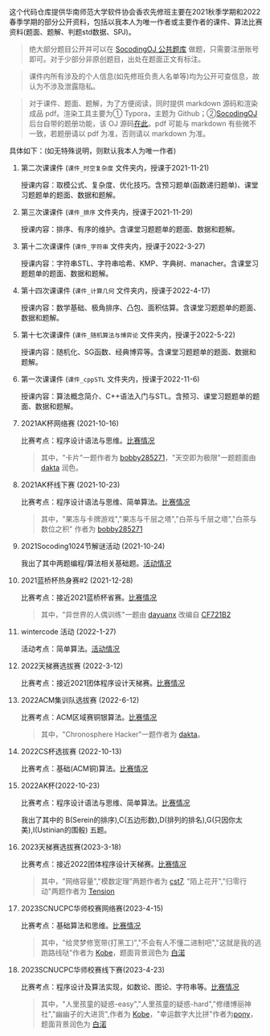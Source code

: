 这个代码仓库提供华南师范大学软件协会香农先修班主要在2021秋季学期和2022春季学期的部分公开资料，包括以我本人为唯一作者或主要作者的课件、算法比赛资料(题面、题解、判题std数据、SPJ)。

> 绝大部分题目公开并可以在 [SocodingOJ 公共题库](https://oj.socoding.cn/problem/index) 做题，只需要注册账号即可。对于少部分非原创题目，出处在题面正文有标注。

> 课件内所有涉及的个人信息(如先修班负责人名单等)均为公开可查信息，故认为不涉及泄露隐私。

> 对于课件、题面、题解，为了方便阅读，同时提供 markdown 源码和渲染成品 pdf。渲染工具主要为① Typora，主题为 Github；②[SocodingOJ](https://oj.socoding.cn/) 后台自带的题册功能，该 OJ 源码[在此](https://github.com/scnu-socoding/scnuoj)。pdf 可能与 markdown 有些微不一致，若题册请以 pdf 为准，否则请以 markdown 为准。

具体如下：(如无特殊说明，则默认我本人为唯一作者)

1. 第二次课课件 (`课件_时空复杂度` 文件夹内，授课于2021-11-21)

   授课内容：取模公式、复杂度、优化技巧。含预习题单(函数递归题单)、课堂习题题单的题面、数据和题解。

2. 第三次课课件 (`课件_排序` 文件夹内，授课于2021-11-29)

   授课内容：排序、有序的维护。含课堂习题题单的题面、数据和题解。

3. 第十二次课课件 (`课件_字符串` 文件夹内，授课于2022-3-27)

   授课内容：字符串STL、字符串哈希、KMP、字典树、manacher。含课堂习题题单的题面、数据和题解。

4. 第十四次课课件 (`课件_计算几何` 文件夹内，授课于2022-4-17)

   授课内容：数学基础、极角排序、凸包、面积估算。含课堂习题题单的题面、数据和题解。

5. 第十七次课课件 (`课件_随机算法与博弈论` 文件夹内，授课于2022-5-22)

   授课内容：随机化、SG函数、经典博弈等。含课堂习题题单的题面、数据和题解。

6. 第一次课课件 (`课件_cppSTL` 文件夹内，授课于2022-11-6)

   授课内容：算法概念简介、C++语法入门与STL。含预习、课堂习题题单的题面、数据和题解。

7. 2021AK杯网络赛 (2021-10-16)

   比赛考点：程序设计语法与思维。[比赛情况](https://oj.socoding.cn/contest/standing?id=371)

   > 其中，"卡片"一题作者为 [bobby285271](https://github.com/bobby285271)，"天空即为极限"一题题面由 [dakta](https://github.com/loomts) 润色。

8. 2021AK杯线下赛 (2021-10-23)

   比赛考点：程序设计语法与思维、简单算法。[比赛情况](https://oj.socoding.cn/contest/standing?id=375)

   > 其中，"果冻与卡牌游戏","果冻与千层之塔","白茶与千层之塔","白茶与数位之积" 作者为 [bobby285271](https://github.com/bobby285271)

9. 2021Socoding1024节解谜活动 (2021-10-24)

   我出了其中两题编程/算法相关基础题。[活动情况](https://mp.weixin.qq.com/s/gZIo41p02bjrDivDVqa6RA)

10. 2021蓝桥杯热身赛\#2 (2021-12-28)

    比赛考点：接近2021蓝桥杯省赛。[比赛情况](https://oj.socoding.cn/contest/standing?id=415)

    > 其中，"异世界的人偶训练"一题由 [dayuanx](https://github.com/Dayuan-mc) 改编自 [CF721B2](https://codeforces.com/problemset/problem/1527/B2)

11. wintercode 活动 (2022-1-27)

    活动考点：简单算法。[活动情况](https://mp.weixin.qq.com/s?__biz=MzIyMjc3NDQ4OQ==&mid=2247486398&idx=1&sn=b71e701ca84b8caf7747315d3fd90d48&chksm=e8291e08df5e971e29b87d0c9026ba11e85e4e743b66bcd7fd000df7e7543342e7bfd3c56635&mpshare=1&scene=2&srcid=0127baLY9UniiWikTCBGHW3k&sharer_sharetime=1643254499404&sharer_shareid=715050024becca24a42dc202eca6cc0e#rd)

12. 2022天梯赛选拔赛 (2022-3-12)

    比赛考点：接近2021团体程序设计天梯赛。[比赛情况](https://oj.socoding.cn/contest/standing?id=453)

13. 2022ACM集训队选拔赛 (2022-6-12)

    比赛考点：ACM区域赛铜银算法。[比赛情况](https://oj.socoding.cn/contest/standing?id=471)

    > 其中，"Chronosphere Hacker"一题作者为 [dakta](https://github.com/loomts)。

14. 2022CS杯选拔赛 (2022-10-13)

    比赛考点：基础(ACM铜)算法。[比赛情况](http://csoj.scnu.edu.cn/contest/71/rank)

15. 2022AK杯(2022-10-23)

    比赛考点：程序设计语法与思维、简单算法。[比赛情况](https://oj.socoding.cn/contest/standing?id=543)

    我出了其中的 B(Serein的排序),C(五边形数),D(排列的排名),G(只因你太美),I(Ustinian的围骰) 五题。

16. 2023天梯赛选拔赛(2023-3-18)

    比赛考点：接近2022团体程序设计天梯赛。[比赛情况](https://cloud.socoding.cn/s/ZBdhb)

    > 其中，"网络容量","模数定理"两题作者为 [cst7](), "陌上花开","归零行动"两题作者为 [Tension](https://github.com/ASAP666666)

17. 2023SCNUCPC华师校赛网络赛(2023-4-15)

    比赛考点：基础算法和思维。[比赛情况](https://cloud.socoding.cn/s/dA9CW)

    > 其中，"给灵梦修宽带(打黑工)","不会有人不懂二进制吧","这就是我的逃跑路线哒"作者为 [Kobe](https://github.com/hyk1st)，题面背景润色为 [白渃](https://blog.bairuo.net/)

18. 2023SCNUCPC华师校赛线下赛(2023-4-23)

    比赛考点：程序设计及算法实现，如数论、图论、字符串等。[比赛情况](https://cloud.socoding.cn/s/PMKCD)

    > 其中，"人里孩童的疑惑-easy","人里孩童的疑惑-hard","修缮博丽神社","幽幽子的大进货",作者为 [Kobe](https://github.com/995509224)，"幸运数字大比拼"作者为[pony](https://oj.socoding.cn/user/view?id=308)，题面背景润色为 [白渃](https://blog.bairuo.net/)

